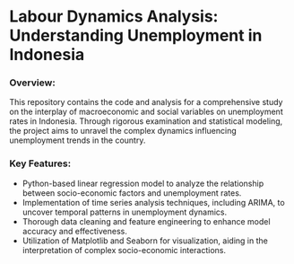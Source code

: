 # Labour Dynamics Analysis: Understanding Unemployment in Indonesia

### Overview:
This repository contains the code and analysis for a comprehensive study on the interplay of macroeconomic and social variables on unemployment rates in Indonesia. Through rigorous examination and statistical modeling, the project aims to unravel the complex dynamics influencing unemployment trends in the country.

### Key Features:
- Python-based linear regression model to analyze the relationship between socio-economic factors and unemployment rates.
- Implementation of time series analysis techniques, including ARIMA, to uncover temporal patterns in unemployment dynamics.
- Thorough data cleaning and feature engineering to enhance model accuracy and effectiveness.
- Utilization of Matplotlib and Seaborn for visualization, aiding in the interpretation of complex socio-economic interactions.
